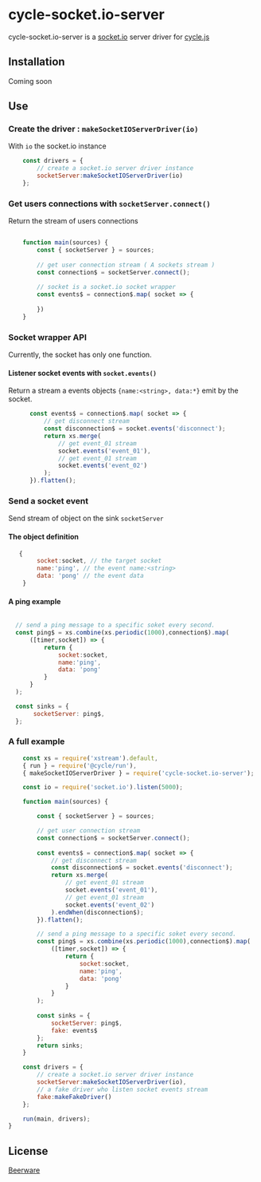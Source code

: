 # cycle-socket.io-server

cycle-socket.io-server is a [socket.io](https://socket.io/) server driver for [cycle.js](https://cycle.js.org/)

## Installation 

Coming soon

## Use

### Create the driver : `makeSocketIOServerDriver(io)`

With `io` the socket.io instance

```javascript
    const drivers = {
        // create a socket.io server driver instance
        socketServer:makeSocketIOServerDriver(io)
    };

``` 

### Get users connections with `socketServer.connect()`

Return the stream of users connections

```javascript

    function main(sources) {
        const { socketServer } = sources;
        
        // get user connection stream ( A sockets stream )
        const connection$ = socketServer.connect();
        
        // socket is a socket.io socket wrapper
        const events$ = connection$.map( socket => {
    
        })
    }

```

### Socket wrapper API

Currently, the socket has only one function.

#### Listener socket events with `socket.events()`

Return a stream a events objects `{name:<string>, data:*}` emit by the socket.

```javascript
      const events$ = connection$.map( socket => {
          // get disconnect stream
          const disconnection$ = socket.events('disconnect');
          return xs.merge(
              // get event_01 stream
              socket.events('event_01'),
              // get event_01 stream
              socket.events('event_02')
          );
      }).flatten();
```

### Send a socket event

Send stream of object on the sink `socketServer`


#### The object definition

```javascript
   {
        socket:socket, // the target socket
        name:'ping', // the event name:<string>
        data: 'pong' // the event data
    }
```

#### A ping example
```javascript

  // send a ping message to a specific soket every second.
  const ping$ = xs.combine(xs.periodic(1000),connection$).map(
      ([timer,socket]) => {
          return {
              socket:socket,
              name:'ping',
              data: 'pong'
          }
      }
  );

  const sinks = {
       socketServer: ping$,
  };
```

### A full example

```javascript
    const xs = require('xstream').default,
    { run } = require('@cycle/run'),
    { makeSocketIOServerDriver } = require('cycle-socket.io-server');

    const io = require('socket.io').listen(5000);

    function main(sources) {

        const { socketServer } = sources;

        // get user connection stream
        const connection$ = socketServer.connect();
        
        const events$ = connection$.map( socket => {
            // get disconnect stream
            const disconnection$ = socket.events('disconnect');
            return xs.merge(
                // get event_01 stream
                socket.events('event_01'),
                // get event_01 stream
                socket.events('event_02')
            ).endWhen(disconnection$);
        }).flatten();

        // send a ping message to a specific soket every second.
        const ping$ = xs.combine(xs.periodic(1000),connection$).map(
            ([timer,socket]) => {
                return {
                    socket:socket,
                    name:'ping',
                    data: 'pong'
                }
            }
        );
        
        const sinks = {
            socketServer: ping$,
            fake: events$
        };
        return sinks;
    }

    const drivers = {
        // create a socket.io server driver instance
        socketServer:makeSocketIOServerDriver(io),
        // a fake driver who listen socket events stream
        fake:makeFakeDriver()
    };

    run(main, drivers);
}
```

## License

[Beerware](https://github.com/mrpierrot/cycle-socket.io-server/blob/master/LICENSE)
